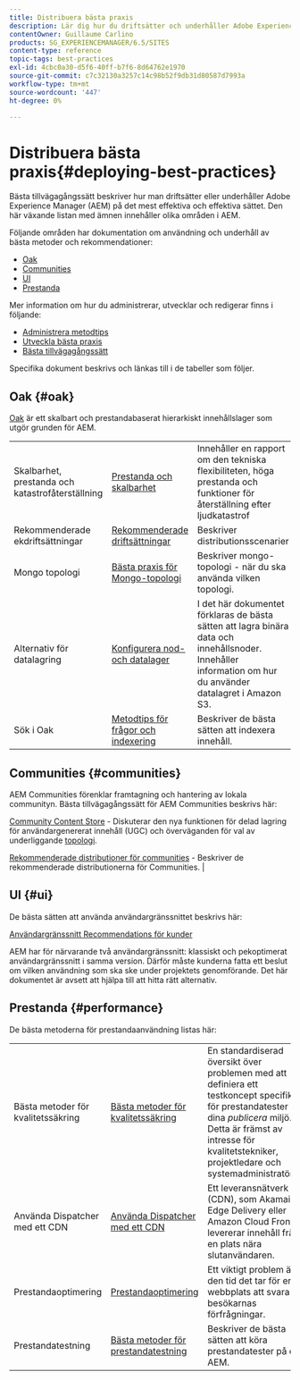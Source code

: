 ```yaml
---
title: Distribuera bästa praxis
description: Lär dig hur du driftsätter och underhåller Adobe Experience Manager (AEM) på det mest effektiva och effektiva sättet.
contentOwner: Guillaume Carlino
products: SG_EXPERIENCEMANAGER/6.5/SITES
content-type: reference
topic-tags: best-practices
exl-id: 4cbc0a30-d5f6-40ff-b7f6-8d64762e1970
source-git-commit: c7c32130a3257c14c98b52f9db31d80587d7993a
workflow-type: tm+mt
source-wordcount: '447'
ht-degree: 0%

---
```


# Distribuera bästa praxis{#deploying-best-practices}

Bästa tillvägagångssätt beskriver hur man driftsätter eller underhåller Adobe Experience Manager (AEM) på det mest effektiva och effektiva sättet. Den här växande listan med ämnen innehåller olika områden i AEM.

Följande områden har dokumentation om användning och underhåll av bästa metoder och rekommendationer:

* [Oak](#oak)
* [Communities](#communities)
* [UI](#ui)
* [Prestanda](#performance)

Mer information om hur du administrerar, utvecklar och redigerar finns i följande:

* [Administrera metodtips](/help/sites-administering/administer-best-practices.md)
* [Utveckla bästa praxis](/help/sites-developing/best-practices.md)
* [Bästa tillvägagångssätt](/help/sites-authoring/best-practices.md)

Specifika dokument beskrivs och länkas till i de tabeller som följer.

## Oak {#oak}

[Oak](/help/sites-deploying/platform.md) är ett skalbart och prestandabaserat hierarkiskt innehållslager som utgör grunden för AEM.

<table>
 <tbody>
  <tr>
   <td><p>Skalbarhet, prestanda och katastrofåterställning</p> </td>
   <td><a href="/help/sites-deploying/performance.md">Prestanda och skalbarhet</a></td>
   <td>Innehåller en rapport om den tekniska flexibiliteten, höga prestanda och funktioner för återställning efter ljudkatastrof</td>
  </tr>
  <tr>
   <td>Rekommenderade ekdriftsättningar</td>
   <td><a href="/help/sites-deploying/recommended-deploys.md">Rekommenderade driftsättningar</a></td>
   <td>Beskriver distributionsscenarier</td>
  </tr>
  <tr>
   <td>Mongo topologi</td>
   <td><a href="/help/sites-deploying/recommended-deploys.md">Bästa praxis för Mongo-topologi</a></td>
   <td>Beskriver mongo-topologi - när du ska använda vilken topologi.</td>
  </tr>
  <tr>
   <td>Alternativ för datalagring</td>
   <td><a href="/help/sites-deploying/data-store-config.md">Konfigurera nod- och datalager</a></td>
   <td>I det här dokumentet förklaras de bästa sätten att lagra binära data och innehållsnoder. Innehåller information om hur du använder datalagret i Amazon S3.</td>
  </tr>
  <tr>
   <td>Sök i Oak</td>
   <td><a href="/help/sites-deploying/best-practices-for-queries-and-indexing.md">Metodtips för frågor och indexering</a><br /> </td>
   <td>Beskriver de bästa sätten att indexera innehåll.</td>
  </tr>
 </tbody>
</table>

## Communities {#communities}

AEM Communities förenklar framtagning och hantering av lokala communityn. Bästa tillvägagångssätt för AEM Communities beskrivs här:

[Community Content Store](/help/communities/working-with-srp.md) - Diskuterar den nya funktionen för delad lagring för användargenererat innehåll (UGC) och överväganden för val av underliggande [topologi](/help/communities/topologies.md).

[Rekommenderade distributioner för communities](/help/sites-deploying/recommended-deploys.md#considerations-for-aem-communities) - Beskriver de rekommenderade distributionerna för Communities. |

## UI {#ui}

De bästa sätten att använda användargränssnittet beskrivs här:

[Användargränssnitt Recommendations för kunder](/help/sites-deploying/ui-recommendations.md)

AEM har för närvarande två användargränssnitt: klassiskt och pekoptimerat användargränssnitt i samma version. Därför måste kunderna fatta ett beslut om vilken användning som ska ske under projektets genomförande. Det här dokumentet är avsett att hjälpa till att hitta rätt alternativ.

## Prestanda {#performance}

De bästa metoderna för prestandaanvändning listas här:

<table>
 <tbody>
  <tr>
   <td>Bästa metoder för kvalitetssäkring</td>
   <td><a href="/help/sites-deploying/configuring-performance.md#best-practices-for-quality-assurance">Bästa metoder för kvalitetssäkring</a></td>
   <td>En standardiserad översikt över problemen med att definiera ett testkoncept specifikt för prestandatester på dina <em>publicera</em> miljö. Detta är främst av intresse för kvalitetstekniker, projektledare och systemadministratörer.</td>
  </tr>
  <tr>
   <td>Använda Dispatcher med ett CDN</td>
   <td><a href="https://experienceleague.adobe.com/docs/experience-manager-dispatcher/using/dispatcher.html?lang=en#using-dispatcher-with-a-cdn">Använda Dispatcher med ett CDN</a></td>
   <td>Ett leveransnätverk (CDN), som Akamai Edge Delivery eller Amazon Cloud Front, levererar innehåll från en plats nära slutanvändaren.</td>
  </tr>
  <tr>
   <td>Prestandaoptimering</td>
   <td><a href="/help/sites-deploying/configuring-performance.md">Prestandaoptimering</a></td>
   <td>Ett viktigt problem är den tid det tar för er webbplats att svara på besökarnas förfrågningar.</td>
  </tr>
  <tr>
   <td>Prestandatestning</td>
   <td><a href="/help/sites-deploying/best-practices-for-performance-testing.md">Bästa metoder för prestandatestning</a></td>
   <td>Beskriver de bästa sätten att köra prestandatester på en AEM.<br /> </td>
  </tr>
 </tbody>
</table>
